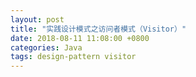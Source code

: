 ```yaml
---
layout: post
title: "实践设计模式之访问者模式（Visitor）"
date: 2018-08-11 11:08:00 +0800
categories: Java
tags: design-pattern visitor
---
```



